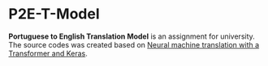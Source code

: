 # P2E-T-Model
**Portuguese to English Translation Model** is an assignment for university.
The source codes was created based on [Neural machine translation with a Transformer and Keras](https://www.tensorflow.org/text/tutorials/transformer).
